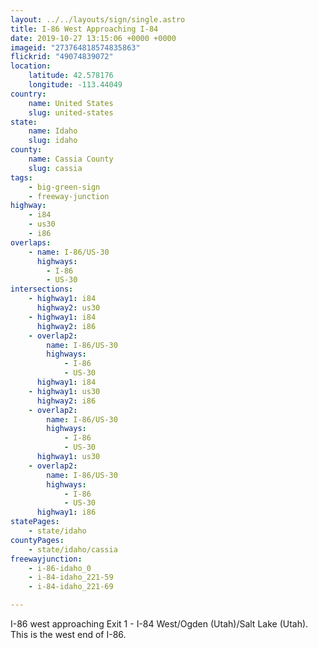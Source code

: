 ```yaml
---
layout: ../../layouts/sign/single.astro
title: I-86 West Approaching I-84
date: 2019-10-27 13:15:06 +0000 +0000
imageid: "273764818574835863"
flickrid: "49074839072"
location:
    latitude: 42.578176
    longitude: -113.44049
country:
    name: United States
    slug: united-states
state:
    name: Idaho
    slug: idaho
county:
    name: Cassia County
    slug: cassia
tags:
    - big-green-sign
    - freeway-junction
highway:
    - i84
    - us30
    - i86
overlaps:
    - name: I-86/US-30
      highways:
        - I-86
        - US-30
intersections:
    - highway1: i84
      highway2: us30
    - highway1: i84
      highway2: i86
    - overlap2:
        name: I-86/US-30
        highways:
            - I-86
            - US-30
      highway1: i84
    - highway1: us30
      highway2: i86
    - overlap2:
        name: I-86/US-30
        highways:
            - I-86
            - US-30
      highway1: us30
    - overlap2:
        name: I-86/US-30
        highways:
            - I-86
            - US-30
      highway1: i86
statePages:
    - state/idaho
countyPages:
    - state/idaho/cassia
freewayjunction:
    - i-86-idaho_0
    - i-84-idaho_221-59
    - i-84-idaho_221-69

---
```

I-86 west approaching Exit 1 - I-84 West/Ogden (Utah)/Salt Lake (Utah).  This is the west end of I-86.